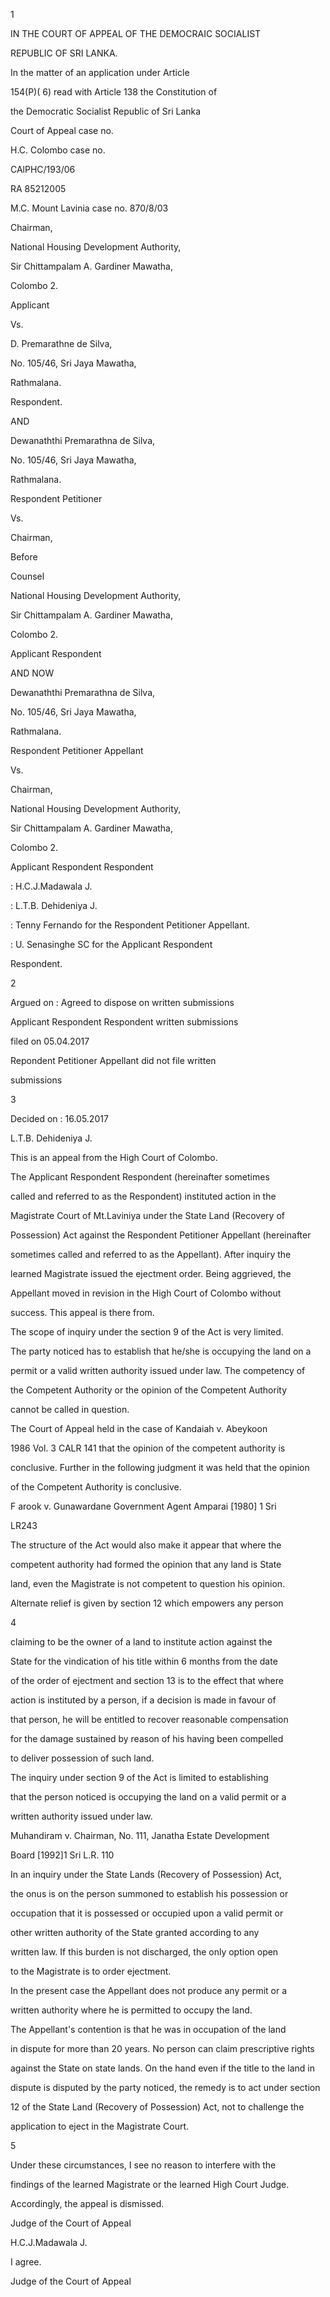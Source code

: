 1

IN THE COURT OF APPEAL OF THE DEMOCRAIC SOCIALIST

REPUBLIC OF SRI LANKA.

In the matter of an application under Article

154(P)( 6) read with Article 138 the Constitution of

the Democratic Socialist Republic of Sri Lanka

Court of Appeal case no.

H.C. Colombo case no.

CAlPHC/193/06

RA 85212005

M.C. Mount Lavinia case no. 870/8/03

Chairman,

National Housing Development Authority,

Sir Chittampalam A. Gardiner Mawatha,

Colombo 2.

Applicant

Vs.

D. Premarathne de Silva,

No. 105/46, Sri Jaya Mawatha,

Rathmalana.

Respondent.

AND

Dewanaththi Premarathna de Silva,

No. 105/46, Sri Jaya Mawatha,

Rathmalana.

Respondent Petitioner

Vs.

Chairman,

Before

Counsel

National Housing Development Authority,

Sir Chittampalam A. Gardiner Mawatha,

Colombo 2.

Applicant Respondent

AND NOW

Dewanaththi Premarathna de Silva,

No. 105/46, Sri Jaya Mawatha,

Rathmalana.

Respondent Petitioner Appellant

Vs.

Chairman,

National Housing Development Authority,

Sir Chittampalam A. Gardiner Mawatha,

Colombo 2.

Applicant Respondent Respondent

: H.C.J.Madawala J.

: L.T.B. Dehideniya J.

: Tenny Fernando for the Respondent Petitioner Appellant.

: U. Senasinghe SC for the Applicant Respondent

Respondent.

2

Argued on : Agreed to dispose on written submissions

Applicant Respondent Respondent written submissions

filed on 05.04.2017

Repondent Petitioner Appellant did not file written

submissions

3

Decided on : 16.05.2017

L.T.B. Dehideniya J.

This is an appeal from the High Court of Colombo.

The Applicant Respondent Respondent (hereinafter sometimes

called and referred to as the Respondent) instituted action in the

Magistrate Court of Mt.Laviniya under the State Land (Recovery of

Possession) Act against the Respondent Petitioner Appellant (hereinafter

sometimes called and referred to as the Appellant). After inquiry the

learned Magistrate issued the ejectment order. Being aggrieved, the

Appellant moved in revision in the High Court of Colombo without

success. This appeal is there from.

The scope of inquiry under the section 9 of the Act is very limited.

The party noticed has to establish that he/she is occupying the land on a

permit or a valid written authority issued under law. The competency of

the Competent Authority or the opinion of the Competent Authority

cannot be called in question.

The Court of Appeal held in the case of Kandaiah v. Abeykoon

1986 Vol. 3 CALR 141 that the opinion of the competent authority is

conclusive. Further in the following judgment it was held that the opinion

of the Competent Authority is conclusive.

F arook v. Gunawardane Government Agent Amparai [1980] 1 Sri

LR243

The structure of the Act would also make it appear that where the

competent authority had formed the opinion that any land is State

land, even the Magistrate is not competent to question his opinion.

Alternate relief is given by section 12 which empowers any person

4

claiming to be the owner of a land to institute action against the

State for the vindication of his title within 6 months from the date

of the order of ejectment and section 13 is to the effect that where

action is instituted by a person, if a decision is made in favour of

that person, he will be entitled to recover reasonable compensation

for the damage sustained by reason of his having been compelled

to deliver possession of such land.

The inquiry under section 9 of the Act is limited to establishing

that the person noticed is occupying the land on a valid permit or a

written authority issued under law.

Muhandiram v. Chairman, No. 111, Janatha Estate Development

Board [1992]1 Sri L.R. 110

In an inquiry under the State Lands (Recovery of Possession) Act,

the onus is on the person summoned to establish his possession or

occupation that it is possessed or occupied upon a valid permit or

other written authority of the State granted according to any

written law. If this burden is not discharged, the only option open

to the Magistrate is to order ejectment.

In the present case the Appellant does not produce any permit or a

written authority where he is permitted to occupy the land.

The Appellant's contention is that he was in occupation of the land

in dispute for more than 20 years. No person can claim prescriptive rights

against the State on state lands. On the hand even if the title to the land in

dispute is disputed by the party noticed, the remedy is to act under section

12 of the State Land (Recovery of Possession) Act, not to challenge the

application to eject in the Magistrate Court.

5

Under these circumstances, I see no reason to interfere with the

findings of the learned Magistrate or the learned High Court Judge.

Accordingly, the appeal is dismissed.

Judge of the Court of Appeal

H.C.J.Madawala J.

I agree.

Judge of the Court of Appeal